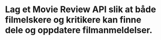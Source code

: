 # Lag et Movie Review API slik at både filmelskere og kritikere kan finne dele og oppdatere filmanmeldelser.
